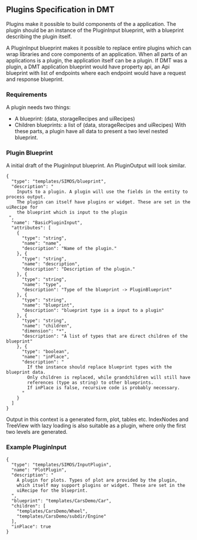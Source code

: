 ## Plugins Specification in DMT
Plugins make it possible to build components of the a application. 
The plugin should be an instance of the PluginInput blueprint, with a blueprint describing the plugin itself. 

A PluginInput blueprint makes it possible to replace entire plugins which can wrap libraries and core components of an application. 
When all parts of an applications is a plugin, the application itself can be a plugin. If DMT was a plugin, a DMT application blueprint 
would have property api, an Api blueprint with list of endpoints where each endpoint would have a request and response blueprint. 

### Requirements
A plugin needs two things: 
- A blueprint: (data, storageRecipes and uiRecipes)
- Children blueprints: a list of (data, storageRecipes and uiRecipes)
With these parts, a plugin have all data to present a two level nested blueprint. 

### Plugin Blueprint
A initial draft of the PluginInput blueprint. An PluginOutput will look similar.

```
{
  "type": "templates/SIMOS/blueprint",
  "description": "
    Inputs to a plugin. A plugin will use the fields in the entity to process output.  
    The plugin can itself have plugins or widget. These are set in the uiRecipe for 
    the blueprint which is input to the plugin
 ",
  "name": "BasicPluginInput",
  "attributes": [
    {
      "type": "string",
      "name": "name",
      "description": "Name of the plugin."
    }, {
      "type": "string",
      "name": "description",
      "description": "Description of the plugin."
    }, {
      "type": "string",
      "name": "type",
      "description": "Type of the blueprint -> PluginBlueprint"
    }, {
      "type": "string",
      "name": "blueprint",
      "description": "blueprint type is a input to a plugin"
    }, {
      "type": "string",
      "name": "children",
      "dimension": "*",
      "description": "A list of types that are direct children of the blueprint"
    }, {
      "type": "boolean",
      "name": "inPlace",
      "description": "
        If the instance should replace blueprint types with the blueprint data. 
        Only children is replaced, while grandchildren will still have 
        references (type as string) to other blueprints. 
        If inPlace is false, recursive code is probably necessary.
      "
    }
  ]
}
```
Output in this context is a generated form, plot, tables etc. 
IndexNodes and TreeView with lazy loading is also suitable as a plugin, 
where only the first two levels are generated. 

### Example PluginInput
```
{
  "type": "templates/SIMOS/InputPlugin",
  "name": "PlotPlugin",
  "description": "
    A plugin for plots. Types of plot are provided by the plugin, 
    which itself may support plugins or widget. These are set in the 
    uiRecipe for the blueprint.
  ",
  "blueprint": "templates/CarsDemo/Car",
  "children": [
    "templates/CarsDemo/Wheel",
    "templates/CarsDemo/subdir/Engine"
  ],
  "inPlace": true
}
```
